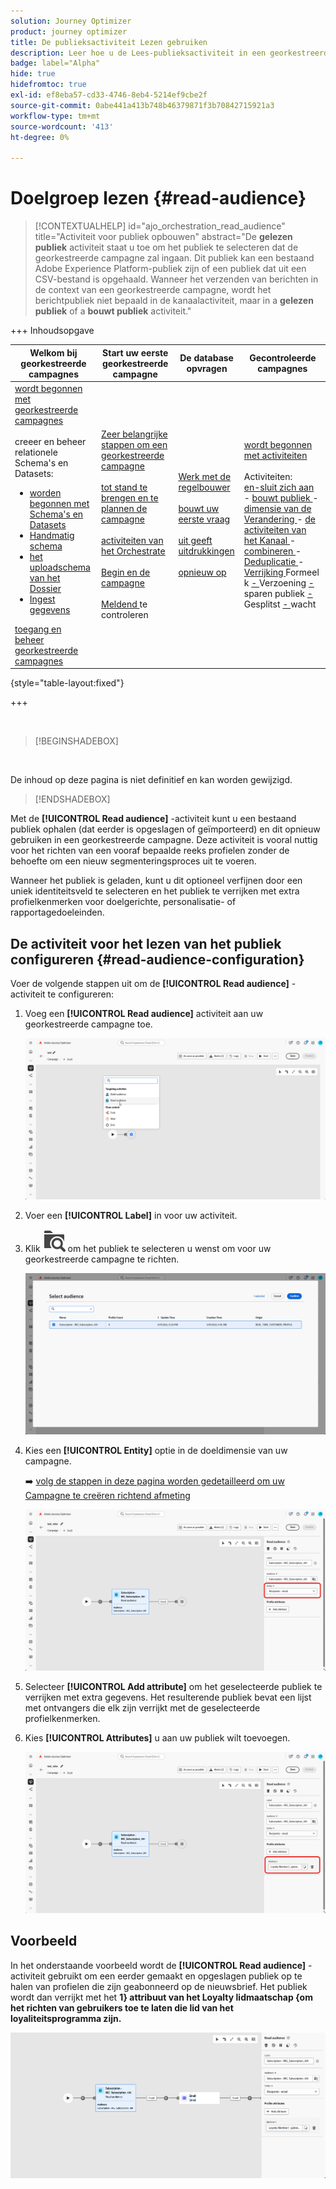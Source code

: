 ```yaml
---
solution: Journey Optimizer
product: journey optimizer
title: De publieksactiviteit Lezen gebruiken
description: Leer hoe u de Lees-publieksactiviteit in een georkestreerde campagne gebruikt
badge: label="Alpha"
hide: true
hidefromtoc: true
exl-id: ef8eba57-cd33-4746-8eb4-5214ef9cbe2f
source-git-commit: 0abe441a413b748b46379871f3b70842715921a3
workflow-type: tm+mt
source-wordcount: '413'
ht-degree: 0%

---
```


# Doelgroep lezen {#read-audience}


>[!CONTEXTUALHELP]
>id="ajo_orchestration_read_audience"
>title="Activiteit voor publiek opbouwen"
>abstract="De **gelezen publiek** activiteit staat u toe om het publiek te selecteren dat de georkestreerde campagne zal ingaan. Dit publiek kan een bestaand Adobe Experience Platform-publiek zijn of een publiek dat uit een CSV-bestand is opgehaald. Wanneer het verzenden van berichten in de context van een georkestreerde campagne, wordt het berichtpubliek niet bepaald in de kanaalactiviteit, maar in a **gelezen publiek** of a **bouwt publiek** activiteit."


+++ Inhoudsopgave

| Welkom bij georkestreerde campagnes | Start uw eerste georkestreerde campagne | De database opvragen | Gecontroleerde campagnes |
|---|---|---|---|
| [ wordt begonnen met georkestreerde campagnes ](../gs-orchestrated-campaigns.md)<br/><br/> creeer en beheer relationele Schema&#39;s en Datasets:</br> <ul><li>[ worden begonnen met Schema&#39;s en Datasets ](../gs-schemas.md)</li><li>[ Handmatig schema ](../manual-schema.md)</li><li>[ het uploadschema van het Dossier ](../file-upload-schema.md)</li><li>[ Ingest gegevens ](../ingest-data.md)</li></ul>[ toegang en beheer georkestreerde campagnes ](../access-manage-orchestrated-campaigns.md) | [ Zeer belangrijke stappen om een georkestreerde campagne ](../gs-campaign-creation.md)<br/><br/>[ tot stand te brengen en te plannen de campagne ](../create-orchestrated-campaign.md)<br/><br/>[ activiteiten van het Orchestrate ](../orchestrate-activities.md)<br/><br/>[ Begin en de campagne ](../start-monitor-campaigns.md)<br/><br/>[ Meldend ](../reporting-campaigns.md) te controleren | [ Werk met de regelbouwer ](../orchestrated-rule-builder.md)<br/><br/>[ bouwt uw eerste vraag ](../build-query.md)<br/><br/>[ uit geeft uitdrukkingen ](../edit-expressions.md)<br/><br/>[ opnieuw op ](../retarget.md) | [ wordt begonnen met activiteiten ](about-activities.md)<br/><br/> Activiteiten:<br/>[ en-sluit zich aan ](and-join.md) - [ bouwt publiek ](build-audience.md) - [ dimensie van de Verandering ](change-dimension.md) - [ de activiteiten van het Kanaal ](channels.md) - [ combineren ](combine.md) - [ Deduplicatie ](deduplication.md) - [ Verrijking ](enrichment.md) Formeel k [ - ](fork.md) Verzoening [ - ](reconciliation.md) sparen publiek [ - ](save-audience.md) Gesplitst [ - ](split.md) wacht [](wait.md) |

{style="table-layout:fixed"}

+++


<br/>

>[!BEGINSHADEBOX]

</br>

De inhoud op deze pagina is niet definitief en kan worden gewijzigd.

>[!ENDSHADEBOX]

Met de **[!UICONTROL Read audience]** -activiteit kunt u een bestaand publiek ophalen (dat eerder is opgeslagen of geïmporteerd) en dit opnieuw gebruiken in een georkestreerde campagne. Deze activiteit is vooral nuttig voor het richten van een vooraf bepaalde reeks profielen zonder de behoefte om een nieuw segmenteringsproces uit te voeren.

Wanneer het publiek is geladen, kunt u dit optioneel verfijnen door een uniek identiteitsveld te selecteren en het publiek te verrijken met extra profielkenmerken voor doelgerichte, personalisatie- of rapportagedoeleinden.

## De activiteit voor het lezen van het publiek configureren {#read-audience-configuration}

Voer de volgende stappen uit om de **[!UICONTROL Read audience]** -activiteit te configureren:

1. Voeg een **[!UICONTROL Read audience]** activiteit aan uw georkestreerde campagne toe.

   ![](../assets/read-audience-1.png)

1. Voer een **[!UICONTROL Label]** in voor uw activiteit.

1. Klik ![ pictogram van het omslagonderzoek ](../assets/do-not-localize/folder-search.svg) om het publiek te selecteren u wenst om voor uw georkestreerde campagne te richten.

   ![](../assets/read-audience-2.png)

1. Kies een **[!UICONTROL Entity&#x200B;]** optie in de doeldimensie van uw campagne.

   ➡️ [ volg de stappen in deze pagina worden gedetailleerd om uw Campagne te creëren richtend afmeting ](../target-dimension.md)

   ![](../assets/read-audience-3.png)

1. Selecteer **[!UICONTROL Add attribute]** om het geselecteerde publiek te verrijken met extra gegevens. Het resulterende publiek bevat een lijst met ontvangers die elk zijn verrijkt met de geselecteerde profielkenmerken.

1. Kies **[!UICONTROL Attributes]** u aan uw publiek wilt toevoegen.

   ![](../assets/read-audience-4.png)

## Voorbeeld

In het onderstaande voorbeeld wordt de **[!UICONTROL Read audience]** -activiteit gebruikt om een eerder gemaakt en opgeslagen publiek op te halen van profielen die zijn geabonneerd op de nieuwsbrief. Het publiek wordt dan verrijkt met het **1} attribuut van het Loyalty lidmaatschap {om het richten van gebruikers toe te laten die lid van het loyaliteitsprogramma zijn.**

![](../assets/read-audience-5.png)

